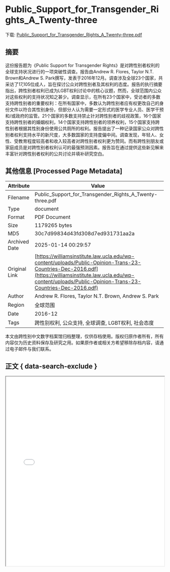 # Public_Support_for_Transgender_Rights_A_Twenty-three

<!-- tcd_download_link -->
下载: [Public_Support_for_Transgender_Rights_A_Twenty-three.pdf](Public_Support_for_Transgender_Rights_A_Twenty-three.pdf)
<!-- tcd_download_link_end -->

## 摘要

<!-- tcd_abstract -->
这份报告题为《Public Support for Transgender Rights》是对跨性别者权利的全球支持状况进行的一项突破性调查。报告由Andrew R. Flores, Taylor N.T. Brown和Andrew S. Park撰写，发表于2016年12月。调查涉及全球23个国家，共采访了17,105位成人，旨在探讨公众对跨性别者及其权利的态度。报告的执行摘要指出，跨性别者权利已成为LGBT权利讨论中的核心议题，然而，全球范围内公众对这些权利的支持状况知之甚少。调查显示，在所有23个国家中，受访者的多数支持跨性别者的重要权利：在所有国家中，多数认为跨性别者应有权更改自己的身份文件以符合其性别身份，但部分人认为需要一定形式的医学专业人员、医学干预和/或政府的监管。21个国家的多数支持禁止针对跨性别者的歧视政策，16个国家支持跨性别者的婚姻权利，14个国家支持跨性别者的领养权利，15个国家支持跨性别者根据其性别身份使用公共厕所的权利。报告提出了一种记录国家公众对跨性别者权利支持水平的新尺度，大多数国家的支持度偏中间。调查发现，年轻人、女性、受教育程度较高者和收入较高者对跨性别者权利更为赞同。而有跨性别朋友或家庭成员是对跨性别者权利认可的最强预测因素。报告旨在通过提供这些新见解来丰富针对跨性别者权利的公共讨论并填补研究空白。

<!-- tcd_abstract_end -->

## 其他信息 [Processed Page Metadata]

| Attribute       | Value                                  |
|-----------------|----------------------------------------|
| Filename        | Public_Support_for_Transgender_Rights_A_Twenty-three.pdf                             |
| Type            | document                                 |
| Format          | PDF Document                               |
| Size            | 1179265 bytes                           |
| MD5             | 30c7d99834d43fd308d7ed931731aa2a                                  |
| Archived Date   | 2025-01-14 00:29:57                             |
| Original Link   | [https://williamsinstitute.law.ucla.edu/wp-content/uploads/Public-Opinion-Trans-23-Countries-Dec-2016.pdf](https://williamsinstitute.law.ucla.edu/wp-content/uploads/Public-Opinion-Trans-23-Countries-Dec-2016.pdf)                         |
| Author          | Andrew R. Flores, Taylor N.T. Brown, Andrew S. Park                               |
| Region          | 全球范围                               |
| Date            | 2016-12                                 |
| Tags            | 跨性别权利, 公众支持, 全球调查, LGBT权利, 社会态度                                 |

本文由跨性别中文数字档案馆归档整理，仅供存档使用。版权归原作者所有，所有内容仅为历史资料保存及研究之用。如果原作者或相关方希望移除存档内容，请通过电子邮件与我们联系。

## 正文 { data-search-exclude }

<!-- tcd_main_text -->
<iframe src="../Public_Support_for_Transgender_Rights_A_Twenty-three.pdf" width="100%" height="600px">
    <p>无法显示PDF，请下载查看。</p>
</iframe>
<!-- tcd_main_text_end -->

